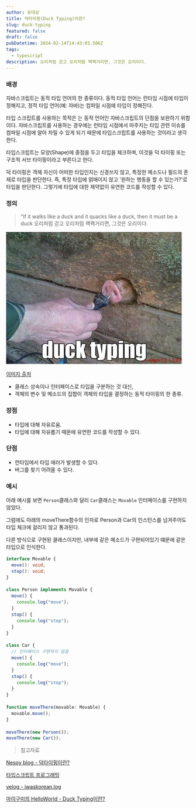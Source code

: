 ```yaml
---
author: 유대상
title: 덕타이핑(Duck Typing)이란?
slug: duck-typing
featured: false
draft: false
pubDatetime: 2024-02-14T14:43:03.506Z
tags:
  - typescript
description: 오리처럼 걷고 오리처럼 꽥꽥거리면, 그것은 오리이다.
---
```


### 배경

자바스크립트는 동적 타입 언어의 한 종류이다. 동적 타입 언어는 런타임 시점에 타입이 정해지고, 정적 타입 언어(예: 자바)는 컴파일 시점에 타입이 정해진다.

타입 스크립트를 사용하는 목적은 는 동적 언어인 자바스크립트의 단점을 보완하기 위함이다. 자바스크립트를 사용하는 경우에는 런타임 시점에서 마주치는 타입 관련 이슈를 컴파일 시점에 알아 차릴 수 있게 되기 때문에 타입스크립트를 사용하는 것이라고 생각한다.

타입스크립트는 모양(Shape)에 중점을 두고 타입을 체크하며, 이것을 덕 타이핑 또는 구조적 서브 타이핑이라고 부른다고 한다.

덕 타이핑은 객체 자신이 어떠한 타입인지는 신경쓰지 않고, 특정한 메소드나 필드의 존재로 타입을 판단한다. 즉, 특정 타입에 얽매이지 않고 '원하는 행동을 할 수 있는가?'로 타입을 판단한다.
그렇기에 타입에 대한 제약없이 유연한 코드를 작성할 수 있다.

### 정의

> "If it walks like a duck and it quacks like a duck, then it must be a duck
> 오리처럼 걷고 오리처럼 꽥꽥거리면, 그것은 오리이다.

![Duck Typing](/src/assets/images/duck-typing.jpg)

[이미지 출처](https://devopedia.org/duck-typing)

- 클래스 상속이나 인터페이스로 타입을 구분하는 것 대신,
- 객체의 변수 및 메소드의 집합이 객체의 타입을 결정하는 동적 타이핑의 한 종류.

### 장점

- 타입에 대해 자유로움.
- 타입에 대해 자유롭기 때문에 유연한 코드를 작성할 수 있다.

### 단점

- 런타임에서 타입 에러가 발생할 수 있다.
- 버그를 찾기 어려울 수 있다.

### 예시

아래 예시를 보면 `Person`클래스와 달리 `Car`클래스는 `Movable` 인터페이스를 구현하지 않았다.

그럼에도 아래의 moveThere함수의 인자로 Person과 Car의 인스턴스를 넘겨주어도 타입 체크에 걸리지 않고 통과된다.

다른 방식으로 구현된 클래스이지만, 내부에 같은 메소드가 구현되어있기 떄문에 같은 타입으로 인식한다.

```ts
interface Movable {
  move(): void;
  stop(): void;
}

class Person implements Movable {
  move() {
    console.log("move");
  }
  stop() {
    console.log("stop");
  }
}

class Car {
  // 인터페이스 구현하지 않음
  move() {
    console.log("move");
  }
  stop() {
    console.log("stop");
  }
}

function moveThere(movable: Movable) {
  movable.move();
}

moveThere(new Person());
moveThere(new Car());
```

> 참고자료

[Nesoy blog - 덕타이핑이란?](https://nesoy.github.io/articles/2018-02/Duck-Typing)

[타입스크립트 프로그래밍](http://www.yes24.com/Product/Goods/90265564?OzSrank=2)

[velog - iwaskorean.log](https://velog.io/@iwaskorean/JavaScript-33%EA%B0%80%EC%A7%80-%EA%B0%9C%EB%85%90-3.-Implicit-Explicit-Coercion-and-Duck-Typing%EC%95%94%EC%8B%9C%EC%A0%81-%EB%AA%85%EC%8B%9C%EC%A0%81-%ED%98%95%EB%B3%80%ED%99%98%EA%B3%BC-%EB%8D%95-%ED%83%80%EC%9D%B4%ED%95%91)

[마이구미의 HelloWorld - Duck Typing이란?](https://mygumi.tistory.com/367)
